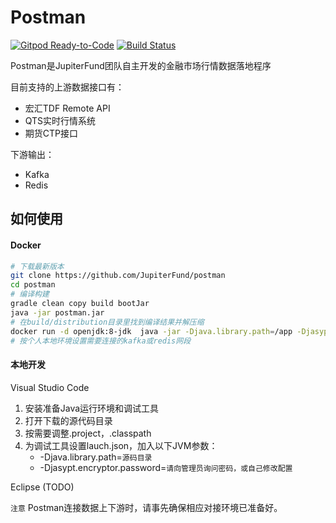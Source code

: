 # Postman

[![Gitpod Ready-to-Code](https://img.shields.io/badge/Gitpod-Ready--to--Code-blue?logo=gitpod)](https://gitpod.io/#https://github.com/JupiterFund/postman) 
[![Build Status](https://travis-ci.com/JupiterFund/postman.svg?branch=master)](https://travis-ci.com/JupiterFund/postman)

Postman是JupiterFund团队自主开发的金融市场行情数据落地程序

目前支持的上游数据接口有：
* 宏汇TDF Remote API
* QTS实时行情系统
* 期货CTP接口

下游输出：
* Kafka
* Redis


## 如何使用

#### Docker

```bash
# 下载最新版本
git clone https://github.com/JupiterFund/postman
cd postman
# 编译构建
gradle clean copy build bootJar
java -jar postman.jar
# 在build/distribution目录里找到编译结果并解压缩
docker run -d openjdk:8-jdk  java -jar -Djava.library.path=/app -Djasypt.encryptor.password=*** postman.jar
# 按个人本地环境设置需要连接的kafka或redis网段
```

#### 本地开发

Visual Studio Code
  1. 安装准备Java运行环境和调试工具
  2. 打开下载的源代码目录
  3. 按需要调整.project，.classpath
  4. 为调试工具设置lauch.json，加入以下JVM参数：
      * -Djava.library.path=`源码目录`
      * -Djasypt.encryptor.password=`请向管理员询问密码，或自己修改配置`

Eclipse (TODO)

`注意` Postman连接数据上下游时，请事先确保相应对接环境已准备好。
